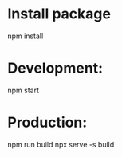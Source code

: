 # Install package
npm install

# Development:
npm start

# Production:
npm run build
npx serve -s build